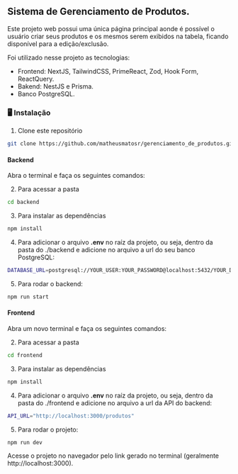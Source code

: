 ## Sistema de Gerenciamento de Produtos.

Este projeto web possui uma única página principal aonde é possível o usuário criar seus produtos e os mesmos serem exibidos na tabela, ficando disponível para a edição/exclusão.

Foi utilizado nesse projeto as tecnologias:
- Frontend: NextJS, TailwindCSS, PrimeReact, Zod, Hook Form, ReactQuery.
- Bakend: NestJS e Prisma.
- Banco PostgreSQL.

### 🖥️ Instalação

1. Clone este repositório
```bash
git clone https://github.com/matheusmatosr/gerenciamento_de_produtos.git
```

#### Backend

Abra o terminal e faça os seguintes comandos:

2. Para acessar a pasta

```bash
cd backend
```

3. Para instalar as dependências

```bash
npm install
```

4. Para adicionar o arquivo **.env** no raíz da projeto, ou seja, dentro da pasta do ./backend e adicione no arquivo a url do seu banco PostgreSQL:

```bash
DATABASE_URL=postgresql://YOUR_USER:YOUR_PASSWORD@localhost:5432/YOUR_DB_NAME?schema=public
```

5. Para rodar o backend:

```bash
npm run start
```

#### Frontend

Abra um novo terminal e faça os seguintes comandos:

2. Para acessar a pasta

```bash
cd frontend
```

3. Para instalar as dependências

```bash
npm install
```

4. Para adicionar o arquivo **.env** no raíz da projeto, ou seja, dentro da pasta do ./frontend e adicione no arquivo a url da API do backend:

```bash
API_URL="http://localhost:3000/produtos"
```

5. Para rodar o projeto:

```bash
npm run dev
```

Acesse o projeto no navegador pelo link gerado no terminal (geralmente http://localhost:3000).
